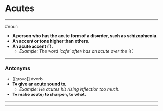 # Acutes
---
#noun
- **A person who has the acute form of a disorder, such as schizophrenia.**
- **An accent or tone higher than others.**
- **An acute accent (´).**
	- _Example: The word ‘cafe’ often has an acute over the ‘e’._
---
### Antonyms
- [[grave]]
#verb
- **To give an acute sound to.**
	- _Example: He acutes his rising inflection too much._
- **To make acute; to sharpen, to whet.**
---
---
